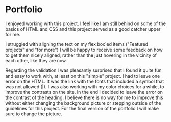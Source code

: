 # Portfolio

I enjoyed working with this project. I feel like I am still behind on some of the basics of HTML and CSS and this project served as a good catcher upper for me. 

I struggled with aligning the text on my flex box´ed items ("Featured projects" and "for more") I will be happy to receive some feedback on how to get them nicely aligned, rather than the just hovering in the vicinity of each other, like they are now. 

Regarding the validation I was pleasantly surprised that I found it quite fun and easy to work with, at least on this "simple" project. I had to leave one error on the HTML. It was the link with the fonts that included a symbol that was not allowed (|). I was also working with my color choices for a while, to improve the contrasts on the site. In the end I decided to leave the error on the contrast of the heading. I believe there is no way for me to improve this without either changing the background picture or stepping outside of the guidelines for this project. For the final version of the portfolio I will make sure to change the picture. 